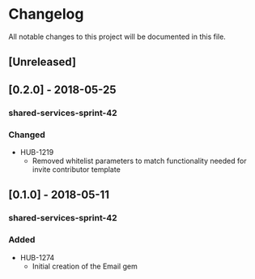 # Changelog
All notable changes to this project will be documented in this file.

## [Unreleased]

## [0.2.0] - 2018-05-25
### shared-services-sprint-42
### Changed
  - HUB-1219
    - Removed whitelist parameters to match functionality needed for invite contributor template

## [0.1.0] - 2018-05-11
### shared-services-sprint-42
### Added
  - HUB-1274
    - Initial creation of the Email gem
